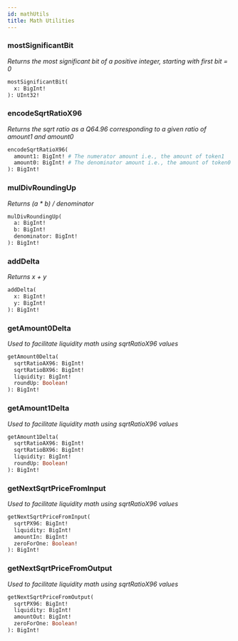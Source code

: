 ```yaml
---
id: mathUtils
title: Math Utilities
---
```


### mostSignificantBit

_Returns the most significant bit of a positive integer, starting with first bit = 0_

```graphql
mostSignificantBit(
  x: BigInt! 
): UInt32!
```

### encodeSqrtRatioX96

_Returns the sqrt ratio as a Q64.96 corresponding to a given ratio of amount1 and amount0_

```graphql
encodeSqrtRatioX96(
  amount1: BigInt! # The numerator amount i.e., the amount of token1
  amount0: BigInt! # The denominator amount i.e., the amount of token0
): BigInt!
```

### mulDivRoundingUp

_Returns (a * b) / denominator_

```graphql
mulDivRoundingUp(
  a: BigInt! 
  b: BigInt! 
  denominator: BigInt! 
): BigInt!
```

### addDelta

_Returns x + y_

```graphql
addDelta(
  x: BigInt! 
  y: BigInt! 
): BigInt!
```

### getAmount0Delta

_Used to facilitate liquidity math using sqrtRatioX96 values_

```graphql
getAmount0Delta(
  sqrtRatioAX96: BigInt! 
  sqrtRatioBX96: BigInt! 
  liquidity: BigInt! 
  roundUp: Boolean! 
): BigInt!
```

### getAmount1Delta

_Used to facilitate liquidity math using sqrtRatioX96 values_

```graphql
getAmount1Delta(
  sqrtRatioAX96: BigInt! 
  sqrtRatioBX96: BigInt! 
  liquidity: BigInt! 
  roundUp: Boolean! 
): BigInt!
```

### getNextSqrtPriceFromInput

_Used to facilitate liquidity math using sqrtRatioX96 values_

```graphql
getNextSqrtPriceFromInput(
  sqrtPX96: BigInt! 
  liquidity: BigInt! 
  amountIn: BigInt! 
  zeroForOne: Boolean! 
): BigInt!
```

### getNextSqrtPriceFromOutput

_Used to facilitate liquidity math using sqrtRatioX96 values_

```graphql
getNextSqrtPriceFromOutput(
  sqrtPX96: BigInt! 
  liquidity: BigInt! 
  amountOut: BigInt! 
  zeroForOne: Boolean! 
): BigInt!
```
